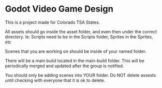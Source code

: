 # Godot Video Game Design
This is a project made for Colorado TSA States.

All assets should go inside the asset folder, and even then under the correct directory. Ie: Scripts need to be in the Scripts folder, Sprites in the Sprites, etc

Scenes that you are working on should be inside of your named folder. 

There will be a main build located in the main-build folder. This will be periodically merged and updated after the group is notified.

You should only be adding scenes into YOUR folder. Do NOT delete assests until checking with everyone that it is ok to delete.